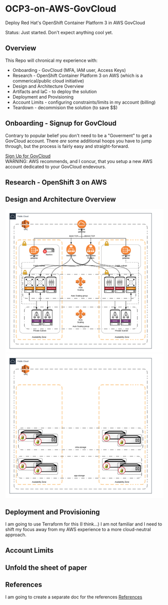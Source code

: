 # OCP3-on-AWS-GovCloud
Deploy Red Hat's OpenShift Container Platform 3 in AWS GovCloud

Status:  Just started.  Don't expect anything cool yet.

## Overview
This Repo will chronical my experience with:
* Onboarding - GovCloud (MFA, IAM user, Access Keys)
* Research - OpenShift Container Platform 3 on AWS (which is a commerical/public cloud initiative)
* Design and Architecture Overview
* Artifacts and IaC  - to deploy the solution
* Deployment and Provisioning 
* Account Limits - configuring constraints/limits in my account (billing)
* Teardown - decommision the solution (to save $$)

## Onboarding - Signup for GovCloud
Contrary to popular belief you don't need to be a "Goverment" to get a GovCloud account.  There *are* some additional hoops you have to jump through, but the process is fairly easy and straight-forward.

[Sign Up for GovCloud](GovCloud-Signup.md)  
WARNING:  AWS recommends, and I concur, that you setup a new AWS account dedicated to your GovCloud endevours.

## Research - OpenShift 3 on AWS

## Design and Architecture Overview
![OCP3 on GovCloud](images/OCP3-on-GovCloud_-_2AZ.png)
![OCP3 on GovCloud Storage](images/OCP3-on-GovCloud_-_2AZ_-_Storage.png)

## Deployment and Provisioning 
I am going to use Terraform for this (I think...)  I am not familiar and I need to shift my focus away from my AWS experience to a more cloud-neutral approach.

## Account Limits 

## Unfold the sheet of paper


## References
I am going to create a separate doc for the references
[References](References.md)
